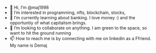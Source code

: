 - 👋 Hi, I’m @maj1998
- 👀 I’m interested in programming, nfts, blockchain, stocks, 
- 🌱 I’m currently learning about banking. I love money :) and the opportuntiy of what capitalism brings.
- 💞️ I’m looking to collaborate on anything. I am green to the space, so want to hit the ground running
- 📫 How to reach me is by connecting with me on linkedin as a Ffriend. My name is Demaj

<!---
maj1998/maj1998 is a ✨ special ✨ repository because its `README.md` (this file) appears on your GitHub profile.
You can click the Preview link to take a look at your changes.
--->
